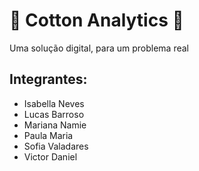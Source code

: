 # 🌱 Cotton Analytics 🌱
 Uma solução digital, para um problema real

## Integrantes: 
- Isabella Neves
- Lucas Barroso
- Mariana Namie
- Paula Maria
- Sofia Valadares
- Victor Daniel
